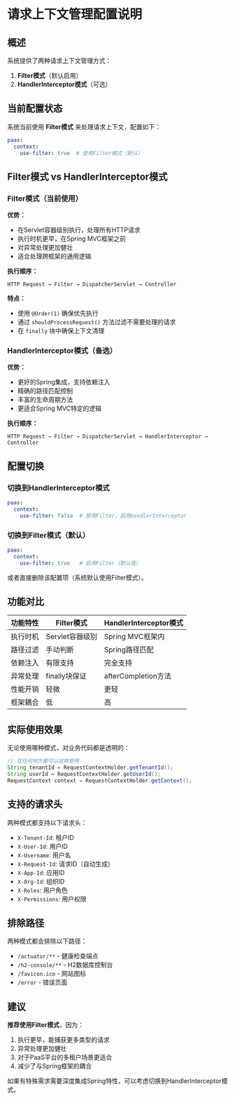 # 请求上下文管理配置说明

## 概述

系统提供了两种请求上下文管理方式：
1. **Filter模式**（默认启用）
2. **HandlerInterceptor模式**（可选）

## 当前配置状态

系统当前使用 **Filter模式** 来处理请求上下文，配置如下：

```yaml
paas:
  context:
    use-filter: true  # 使用Filter模式（默认）
```

## Filter模式 vs HandlerInterceptor模式

### Filter模式（当前使用）

**优势：**
- 在Servlet容器级别执行，处理所有HTTP请求
- 执行时机更早，在Spring MVC框架之前
- 对异常处理更加健壮
- 适合处理跨框架的通用逻辑

**执行顺序：**
```
HTTP Request → Filter → DispatcherServlet → Controller
```

**特点：**
- 使用 `@Order(1)` 确保优先执行
- 通过 `shouldProcessRequest()` 方法过滤不需要处理的请求
- 在 `finally` 块中确保上下文清理

### HandlerInterceptor模式（备选）

**优势：**
- 更好的Spring集成，支持依赖注入
- 精确的路径匹配控制
- 丰富的生命周期方法
- 更适合Spring MVC特定的逻辑

**执行顺序：**
```
HTTP Request → Filter → DispatcherServlet → HandlerInterceptor → Controller
```

## 配置切换

### 切换到HandlerInterceptor模式

```yaml
paas:
  context:
    use-filter: false  # 禁用Filter，启用HandlerInterceptor
```

### 切换到Filter模式（默认）

```yaml
paas:
  context:
    use-filter: true   # 启用Filter（默认值）
```

或者直接删除该配置项（系统默认使用Filter模式）。

## 功能对比

| 功能特性 | Filter模式 | HandlerInterceptor模式 |
|----------|------------|----------------------|
| 执行时机 | Servlet容器级别 | Spring MVC框架内 |
| 路径过滤 | 手动判断 | Spring路径匹配 |
| 依赖注入 | 有限支持 | 完全支持 |
| 异常处理 | finally块保证 | afterCompletion方法 |
| 性能开销 | 轻微 | 更轻 |
| 框架耦合 | 低 | 高 |

## 实际使用效果

无论使用哪种模式，对业务代码都是透明的：

```java
// 在任何地方都可以这样使用
String tenantId = RequestContextHolder.getTenantId();
String userId = RequestContextHolder.getUserId();
RequestContext context = RequestContextHolder.getContext();
```

## 支持的请求头

两种模式都支持以下请求头：

- `X-Tenant-Id`: 租户ID
- `X-User-Id`: 用户ID
- `X-Username`: 用户名
- `X-Request-Id`: 请求ID（自动生成）
- `X-App-Id`: 应用ID
- `X-Org-Id`: 组织ID
- `X-Roles`: 用户角色
- `X-Permissions`: 用户权限

## 排除路径

两种模式都会排除以下路径：

- `/actuator/**` - 健康检查端点
- `/h2-console/**` - H2数据库控制台
- `/favicon.ico` - 网站图标
- `/error` - 错误页面

## 建议

**推荐使用Filter模式**，因为：
1. 执行更早，能捕获更多类型的请求
2. 异常处理更加健壮
3. 对于PaaS平台的多租户场景更适合
4. 减少了与Spring框架的耦合

如果有特殊需求需要深度集成Spring特性，可以考虑切换到HandlerInterceptor模式。
